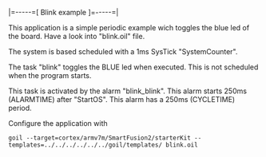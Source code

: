|=-----=[ Blink example ]=-----=|

This application is a simple periodic example wich toggles the blue led of the board.
Have a look into "blink.oil" file.

The system is based scheduled with a 1ms SysTick "SystemCounter".

The task "blink" toggles the BLUE led when executed.
This is not scheduled when the program starts.

This task is activated by the alarm "blink_blink".
This alarm starts 250ms (ALARMTIME) after "StartOS".
This alarm has a 250ms (CYCLETIME) period.

Configure the application with

`
goil --target=cortex/armv7m/SmartFusion2/starterKit --templates=../../../../../../goil/templates/ blink.oil
`

